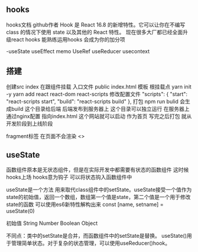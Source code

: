 ## hooks
hooks文档
github作者
Hook 是 React 16.8 的新增特性。它可以让你在不编写 class 的情况下使用 state 以及其他的 React 特性。
现在很多大厂都已经全面升级react hooks 能熟练运用hooks 会成为你的加分项 

-useState useEffect memo UseRef useReducer usecontext

## 搭建
创建src index 在跟组件挂载 入口文件
public index.html 模板 根挂载点 
yarn init -y 
yarn add react react-dom react-scripts
修改配置文件
"scripts": {
    "start": "react-scripts start",
    "build": "react-scripts build"
  },
 打包 npm run bulid 会生成build
 这个目录给后端 后端发布到服务器上 这个目录可以独立运行 
 在服务器上通过nginx配置 指向index.html 这个网站就可以启动 作为首页 写完之后打包 就从开发阶段到上线阶段

fragment标签 在页面不会渲染 <> 


## useState
函数组件原本是无状态组件，但是在实际开发中都需要有状态的函数组件
这时候 hooks上场 hooks意为钩子 可以将状态钩入函数组件中


useState是一个方法 用来取代class组件中的setState。useState接受一个值作为state的初始值，返回一个数组，数组第一个值是state，第二个值是一个用于修改state的函数
可以使用es6新特性解构出来 
const [name, setname] = useState(0)
<!-- let _useState = useState(0);
let name = _useState[0];
let setName = _useState[1]; -->

初始值  String Number Boolean Object

不同点：类中的setState是合并，而函数组件中的setState是替换。
useState()用于管理简单状态。对于复杂的状态管理，可以使用useReducer()hook。